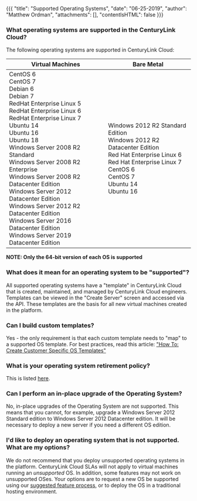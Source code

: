 {{{
  "title": "Supported Operating Systems",
  "date": "06-25-2019",
  "author": "Matthew Ordman",
  "attachments": [],
  "contentIsHTML": false
}}}

### What operating systems are supported in the CenturyLink Cloud?

The following operating systems are supported in CenturyLink Cloud:

Virtual Machines|Bare Metal
----------------|----------
CentOS 6<br>CentOS 7<br>Debian 6<br>Debian 7<br>RedHat Enterprise Linux 5<br>RedHat Enterprise Linux 6<br>RedHat Enterprise Linux 7<br>Ubuntu 14<br>Ubuntu 16<br>Ubuntu 18<br>Windows Server 2008 R2 Standard<br>Windows Server 2008 R2 Enterprise<br>Windows Server 2008 R2 Datacenter Edition<br>Windows Server 2012 Datacenter Edition<br>Windows Server 2012 R2 Datacenter Edition<br>Windows Server 2016 Datacenter Edition<br>Windows Server 2019 Datacenter Edition|Windows 2012 R2 Standard Edition<br>Windows 2012 R2 Datacenter Edition<br>Red Hat Enterprise Linux 6<br>Red Hat Enterprise Linux 7<br>CentOS 6<br>CentOS 7<br>Ubuntu 14<br>Ubuntu 16

**NOTE: Only the 64-bit version of each OS is supported**

### What does it mean for an operating system to be "supported"?

All supported operating systems have a "template" in CenturyLink Cloud that is created, maintained, and managed by CenturyLink Cloud engineers. Templates can be viewed in the "Create Server" screen and accessed via the API. These templates are the basis for all new virtual machines created in the platform.

### Can I build custom templates?

Yes - the only requirement is that each custom template needs to "map" to a supported OS template. For best practices, read this article: ["How To: Create Customer Specific OS Templates"](../Servers/how-to-create-customer-specific-os-templates.md)

### What is your operating system retirement policy?

This is listed [here](../Servers/operating-system-template-retirement-policy.md).

### Can I perform an in-place upgrade of the Operating System?

No, in-place upgrades of the Operating System are not supported.  This means that you cannot, for example, upgrade a Windows Server 2012 Standard edition to Windows Server 2012 Datacenter edition.  It will be necessary to deploy a new server if you need a different OS edition.

### I'd like to deploy an operating system that is not supported. What are my options?

We do not recommend that you deploy unsupported operating systems in the platform. CenturyLink Cloud SLAs will not apply to virtual machines running an *unsupported* OS. In addition, some features may not work on unsupported OSes. Your options are to request a new OS be supported using our [suggested feature process](mailto:features@ctl.io), or to deploy the OS in a traditional hosting environment.
